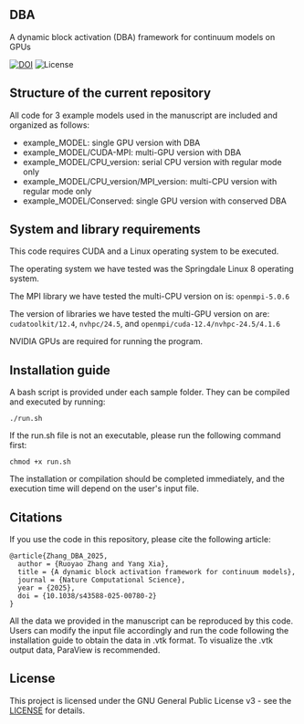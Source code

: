 ## DBA

A dynamic block activation (DBA) framework for continuum models on GPUs

[![DOI](https://zenodo.org/badge/DOI/10.5281/zenodo.14868458.svg)](https://doi.org/10.5281/zenodo.14868458)
![License](https://img.shields.io/github/license/zhangruoyao68/DBA)

## Structure of the current repository
All code for 3 example models used in the manuscript are included and organized as follows:

- example_MODEL: single GPU version with DBA
- example_MODEL/CUDA-MPI: multi-GPU version with DBA
- example_MODEL/CPU_version: serial CPU version with regular mode only
- example_MODEL/CPU_version/MPI_version: multi-CPU version with regular mode only
- example_MODEL/Conserved: single GPU version with conserved DBA

## System and library requirements
This code requires CUDA and a Linux operating system to be executed.

The operating system we have tested was the Springdale Linux 8 operating system. 

The MPI library we have tested the multi-CPU version on is:
`openmpi-5.0.6`

The version of libraries we have tested the multi-GPU version on are:
`cudatoolkit/12.4`, `nvhpc/24.5`, and `openmpi/cuda-12.4/nvhpc-24.5/4.1.6`

NVIDIA GPUs are required for running the program.

## Installation guide
A bash script is provided under each sample folder. They can be compiled and executed by running:
```
./run.sh 
```
If the run.sh file is not an executable, please run the following command first:
```
chmod +x run.sh
```

The installation or compilation should be completed immediately, and the execution time will depend on the user's input file.


## Citations

If you use the code in this repository, please cite the following article:

```
@article{Zhang_DBA_2025,
  author = {Ruoyao Zhang and Yang Xia},
  title = {A dynamic block activation framework for continuum models},
  journal = {Nature Computational Science},
  year = {2025},
  doi = {10.1038/s43588-025-00780-2}
}
```

All the data we provided in the manuscript can be reproduced by this code. Users can modify the input file accordingly and run the code following the installation guide to obtain the data in .vtk format. To visualize the .vtk output data, ParaView is recommended.

## License

This project is licensed under the GNU General Public License v3 - see the [LICENSE](https://www.gnu.org/licenses/) for details.

